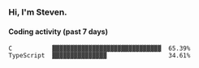 ### Hi, I'm Steven.

#### Coding activity (past 7 days)
```
C           ▓▓▓▓▓▓▓▓▓▓▓▓▓▓▓▓▓▓▓▓▓▓▓▓▓▓▓▓▓▓  65.39%
TypeScript  ▓▓▓▓▓▓▓▓▓▓▓▓▓▓▓                 34.61%
```
